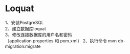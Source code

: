 # Loquat
1、安装PostgreSQL  
2、建立数据库loquat  
3、修改连接数据库的用户名和密码  
（application.properties 和 pom.xml）
2、执行命令 mvn db-migration:migrate  
